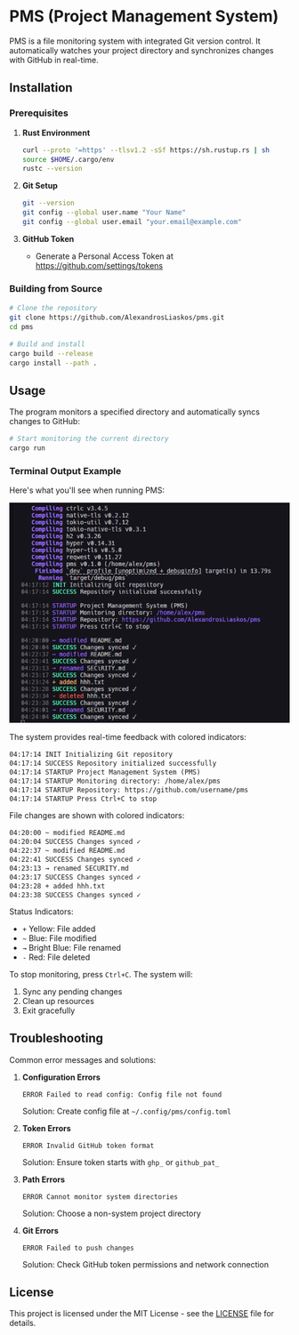# PMS (Project Management System)

PMS is a file monitoring system with integrated Git version control. It automatically watches your project directory and synchronizes changes with GitHub in real-time.

## Installation

### Prerequisites

1. **Rust Environment**
   ```bash
   curl --proto '=https' --tlsv1.2 -sSf https://sh.rustup.rs | sh
   source $HOME/.cargo/env
   rustc --version  
   ```

2. **Git Setup**
   ```bash
   git --version  
   git config --global user.name "Your Name"
   git config --global user.email "your.email@example.com"
   ```

3. **GitHub Token**
   - Generate a Personal Access Token at https://github.com/settings/tokens

### Building from Source

```bash
# Clone the repository
git clone https://github.com/AlexandrosLiaskos/pms.git
cd pms
```
```bash
# Build and install
cargo build --release
cargo install --path .
```

## Usage

The program monitors a specified directory and automatically syncs changes to GitHub:

```bash
# Start monitoring the current directory
cargo run
```

### Terminal Output Example

Here's what you'll see when running PMS:

![alt text](image.png)

The system provides real-time feedback with colored indicators:

```
04:17:14 INIT Initializing Git repository
04:17:14 SUCCESS Repository initialized successfully
04:17:14 STARTUP Project Management System (PMS)
04:17:14 STARTUP Monitoring directory: /home/alex/pms
04:17:14 STARTUP Repository: https://github.com/username/pms
04:17:14 STARTUP Press Ctrl+C to stop
```

File changes are shown with colored indicators:
```
04:20:00 ~ modified README.md
04:20:04 SUCCESS Changes synced ✓
04:22:37 ~ modified README.md
04:22:41 SUCCESS Changes synced ✓
04:23:13 → renamed SECURITY.md
04:23:17 SUCCESS Changes synced ✓
04:23:28 + added hhh.txt
04:23:38 SUCCESS Changes synced ✓
```

Status Indicators:
- `+` Yellow: File added
- `~` Blue: File modified
- `→` Bright Blue: File renamed
- `-` Red: File deleted

To stop monitoring, press `Ctrl+C`. The system will:
1. Sync any pending changes
2. Clean up resources
3. Exit gracefully

## Troubleshooting

Common error messages and solutions:

1. **Configuration Errors**
   ```
   ERROR Failed to read config: Config file not found
   ```
   Solution: Create config file at `~/.config/pms/config.toml`

2. **Token Errors**
   ```
   ERROR Invalid GitHub token format
   ```
   Solution: Ensure token starts with `ghp_` or `github_pat_`

3. **Path Errors**
   ```
   ERROR Cannot monitor system directories
   ```
   Solution: Choose a non-system project directory

4. **Git Errors**
   ```
   ERROR Failed to push changes
   ```
   Solution: Check GitHub token permissions and network connection

## License

This project is licensed under the MIT License - see the [LICENSE](LICENSE) file for details.

